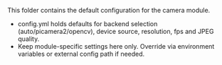 This folder contains the default configuration for the camera module.

- config.yml holds defaults for backend selection (auto/picamera2/opencv), device source, resolution, fps and JPEG quality.
- Keep module-specific settings here only. Override via environment variables or external config path if needed.

